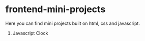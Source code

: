 # frontend-mini-projects
Here you can find mini projects built on html, css and javascript.

1. Javascript Clock